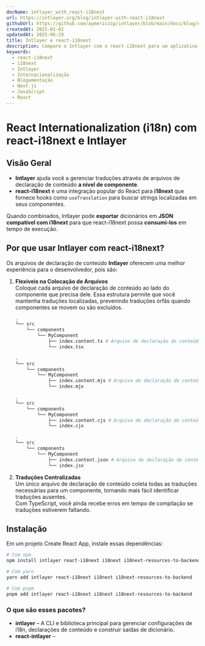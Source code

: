 ```yaml
---
docName: intlayer_with_react-i18next
url: https://intlayer.org/blog/intlayer-with-react-i18next
githubUrl: https://github.com/aymericzip/intlayer/blob/main/docs/blog/en/intlayer_with_react-i18next.md
createdAt: 2025-01-02
updatedAt: 2025-06-29
title: Intlayer e react-i18next
description: Compare o Intlayer com o react-i18next para um aplicativo React
keywords:
  - react-i18next
  - i18next
  - Intlayer
  - Internacionalização
  - Blogumentação
  - Next.js
  - JavaScript
  - React
---
```


# React Internationalization (i18n) com react-i18next e Intlayer

## Visão Geral

- **Intlayer** ajuda você a gerenciar traduções através de arquivos de declaração de conteúdo **a nível de componente**.
- **react-i18next** é uma integração popular do React para **i18next** que fornece hooks como `useTranslation` para buscar strings localizadas em seus componentes.

Quando combinados, Intlayer pode **exportar** dicionários em **JSON compatível com i18next** para que react-i18next possa **consumi-los** em tempo de execução.

## Por que usar Intlayer com react-i18next?

Os arquivos de declaração de conteúdo **Intlayer** oferecem uma melhor experiência para o desenvolvedor, pois são:

1. **Flexíveis na Colocação de Arquivos**  
   Coloque cada arquivo de declaração de conteúdo ao lado do componente que precisa dele. Essa estrutura permite que você mantenha traduções localizadas, prevenindo traduções órfãs quando componentes se movem ou são excluídos.

   ```bash codeFormat="typescript"
   .
   └── src
       └── components
           └── MyComponent
               ├── index.content.ts # Arquivo de declaração de conteúdo
               └── index.tsx
   ```

   ```bash codeFormat="esm"
   .
   └── src
       └── components
           └── MyComponent
               ├── index.content.mjs # Arquivo de declaração de conteúdo
               └── index.mjx
   ```

   ```bash codeFormat="cjs"
   .
   └── src
       └── components
           └── MyComponent
               ├── index.content.cjs # Arquivo de declaração de conteúdo
               └── index.cjx
   ```

   ```bash codeFormat="json"
   .
   └── src
       └── components
           └── MyComponent
               ├── index.content.json # Arquivo de declaração de conteúdo
               └── index.jsx
   ```

2. **Traduções Centralizadas**  
   Um único arquivo de declaração de conteúdo coleta todas as traduções necessárias para um componente, tornando mais fácil identificar traduções ausentes.  
   Com TypeScript, você ainda recebe erros em tempo de compilação se traduções estiverem faltando.

## Instalação

Em um projeto Create React App, instale essas dependências:

```bash
# Com npm
npm install intlayer react-i18next i18next i18next-resources-to-backend
```

```bash
# Com yarn
yarn add intlayer react-i18next i18next i18next-resources-to-backend
```

```bash
# Com pnpm
pnpm add intlayer react-i18next i18next i18next-resources-to-backend
```

### O que são esses pacotes?

- **intlayer** – A CLI e biblioteca principal para gerenciar configurações de i18n, declarações de conteúdo e construir saídas de dicionário.
- **react-intlayer** –
